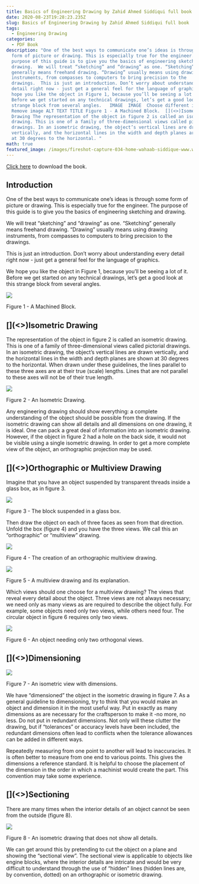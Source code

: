 ```yaml
---
title: Basics of Engineering Drawing by Zahid Ahmed Siddiqui full book pdf format.
date: 2020-08-23T19:28:23.235Z
slug: Basics of Engineering Drawing by Zahid Ahmed Siddiqui full book
tags:
  - Engineering Drawing
categories:
  - PDF Book
description: "One of the best ways to communicate one’s ideas is through some
  form of picture or drawing. This is especially true for the engineer. The
  purpose of this guide is to give you the basics of engineering sketching and
  drawing.  We will treat “sketching” and “drawing” as one. “Sketching”
  generally means freehand drawing. “Drawing” usually means using drawing
  instruments, from compasses to computers to bring precision to the
  drawings.  This is just an introduction. Don’t worry about understanding every
  detail right now - just get a general feel for the language of graphics.  We
  hope you like the object in Figure 1, because you’ll be seeing a lot of it.
  Before we get started on any technical drawings, let’s get a good look at this
  strange block from several angles.  ﻿ IMAGE  IMAGE  Choose different image
  Remove image ALT TEXT TITLE Figure 1 - A Machined Block.  [](<>)Isometric
  Drawing The representation of the object in figure 2 is called an isometric
  drawing. This is one of a family of three-dimensional views called pictorial
  drawings. In an isometric drawing, the object’s vertical lines are drawn
  vertically, and the horizontal lines in the width and depth planes are shown
  at 30 degrees to the horizontal. "
math: true
featured_image: /images/fireshot-capture-034-home-wahaab-siddique-www.wahaabsiddique.com.png
---
```

<!--StartFragment-->

[Click here](https://firebasestorage.googleapis.com/v0/b/encoded-net-131108.appspot.com/o/Basics%20of%20Engineering%20Drawing%20by%20Zahid%20Ahmed%20Siddiqui%20and%20Dr.%20Ashraf%20(2nd%20Edition).pdf?alt=media&token=eb9503b5-b976-417d-9428-bf6e8360b70b) to download the book.

## Introduction

One of the best ways to communicate one’s ideas is through some form of picture or drawing. This is especially true for the engineer. The purpose of this guide is to give you the basics of engineering sketching and drawing.

We will treat “sketching” and “drawing” as one. “Sketching” generally means freehand drawing. “Drawing” usually means using drawing instruments, from compasses to computers to bring precision to the drawings.

This is just an introduction. Don’t worry about understanding every detail right now - just get a general feel for the language of graphics.

We hope you like the object in Figure 1, because you’ll be seeing a lot of it. Before we get started on any technical drawings, let’s get a good look at this strange block from several angles.

![](https://ocw.mit.edu/courses/mechanical-engineering/2-007-design-and-manufacturing-i-spring-2009/related-resources/fig_01.jpg)

Figure 1 - A Machined Block.

## \[](<>)Isometric Drawing

The representation of the object in figure 2 is called an isometric drawing. This is one of a family of three-dimensional views called pictorial drawings. In an isometric drawing, the object’s vertical lines are drawn vertically, and the horizontal lines in the width and depth planes are shown at 30 degrees to the horizontal. When drawn under these guidelines, the lines parallel to these three axes are at their true (scale) lengths. Lines that are not parallel to these axes will not be of their true length.

![](https://ocw.mit.edu/courses/mechanical-engineering/2-007-design-and-manufacturing-i-spring-2009/related-resources/fig_02.jpg)

Figure 2 - An Isometric Drawing.

Any engineering drawing should show everything: a complete understanding of the object should be possible from the drawing. If the isometric drawing can show all details and all dimensions on one drawing, it is ideal. One can pack a great deal of information into an isometric drawing. However, if the object in figure 2 had a hole on the back side, it would not be visible using a single isometric drawing. In order to get a more complete view of the object, an orthographic projection may be used.

## \[](<>)Orthographic or Multiview Drawing

Imagine that you have an object suspended by transparent threads inside a glass box, as in figure 3.

![](https://ocw.mit.edu/courses/mechanical-engineering/2-007-design-and-manufacturing-i-spring-2009/related-resources/fig_03.jpg)

Figure 3 - The block suspended in a glass box.

Then draw the object on each of three faces as seen from that direction. Unfold the box (figure 4) and you have the three views. We call this an “orthographic” or “multiview” drawing.

![](https://ocw.mit.edu/courses/mechanical-engineering/2-007-design-and-manufacturing-i-spring-2009/related-resources/fig_04.jpg)

Figure 4 - The creation of an orthographic multiview drawing.

![](https://ocw.mit.edu/courses/mechanical-engineering/2-007-design-and-manufacturing-i-spring-2009/related-resources/fig_05.jpg)

Figure 5 - A multiview drawing and its explanation.

Which views should one choose for a multiview drawing? The views that reveal every detail about the object. Three views are not always necessary; we need only as many views as are required to describe the object fully. For example, some objects need only two views, while others need four. The circular object in figure 6 requires only two views.

![](https://ocw.mit.edu/courses/mechanical-engineering/2-007-design-and-manufacturing-i-spring-2009/related-resources/fig_06.jpg)

Figure 6 - An object needing only two orthogonal views.

## \[](<>)Dimensioning

![](https://ocw.mit.edu/courses/mechanical-engineering/2-007-design-and-manufacturing-i-spring-2009/related-resources/fig_07.jpg)

Figure 7 - An isometric view with dimensions.

We have “dimensioned” the object in the isometric drawing in figure 7. As a general guideline to dimensioning, try to think that you would make an object and dimension it in the most useful way. Put in exactly as many dimensions as are necessary for the craftsperson to make it -no more, no less. Do not put in redundant dimensions. Not only will these clutter the drawing, but if “tolerances” or accuracy levels have been included, the redundant dimensions often lead to conflicts when the tolerance allowances can be added in different ways.

Repeatedly measuring from one point to another will lead to inaccuracies. It is often better to measure from one end to various points. This gives the dimensions a reference standard. It is helpful to choose the placement of the dimension in the order in which a machinist would create the part. This convention may take some experience.

## \[](<>)Sectioning

There are many times when the interior details of an object cannot be seen from the outside (figure 8).

![](https://ocw.mit.edu/courses/mechanical-engineering/2-007-design-and-manufacturing-i-spring-2009/related-resources/fig_08.jpg)

Figure 8 - An isometric drawing that does not show all details.

We can get around this by pretending to cut the object on a plane and showing the “sectional view”. The sectional view is applicable to objects like engine blocks, where the interior details are intricate and would be very difficult to understand through the use of “hidden” lines (hidden lines are, by convention, dotted) on an orthographic or isometric drawing.

<!--EndFragment-->